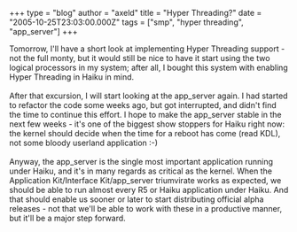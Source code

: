 +++
type = "blog"
author = "axeld"
title = "Hyper Threading?"
date = "2005-10-25T23:03:00.000Z"
tags = ["smp", "hyper threading", "app_server"]
+++

Tomorrow, I'll have a short look at implementing Hyper Threading support - not the full monty, but it would still be nice to have it start using the two logical processors in my system; after all, I bought this system with enabling Hyper Threading in Haiku in mind.<br /><br />After that excursion, I will start looking at the app_server again. I had started to refactor the code some weeks ago, but got interrupted, and didn't find the time to continue this effort. I hope to make the app_server stable in the next few weeks - it's one of the biggest show stoppers for Haiku right now: the kernel should decide when the time for a reboot has come (read KDL), not some bloody userland application :-)<br /><br />Anyway, the app_server is the single most important application running under Haiku, and it's in many regards as critical as the kernel. When the Application Kit/Interface Kit/app_server triumvirate works as expected, we should be able to run almost every R5 or Haiku application under Haiku. And that should enable us sooner or later to start distributing official alpha releases - not that we'll be able to work with these in a productive manner, but it'll be a major step forward.
